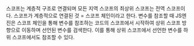 스코프는 계층적 구조로 연결되며 모든 지역 스코프의 최상위 스코프는 전역 스코프이다.
스코프가 계층적으로 연결된 것 = 스코프 체인이라고 한다.
변수를 참조할 때 JS엔진은 스코프 체인을
통해 변수를 참조하는 코드의 스코프에서 시작하여 상위 스코프 방향으로 이동하며 선언된 변수를 검색한다. 이를 통해 상위 스코프에서 선언한 변수를 하위 스코프에서도 참조할 수 있다.
